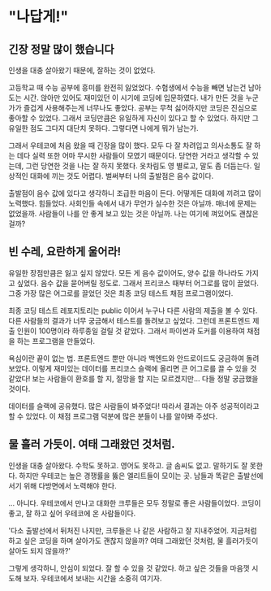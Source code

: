 # "나답게!"

## 긴장 정말 많이 했습니다

인생을 대충 살아왔기 때문에, 잘하는 것이 없었다.

고등학교 때 수능 공부에 흥미를 완전히 잃었었다. 수험생에서 수능을 빼면 남는건 남아도는 시간. 앉아만 있어도 재미있던 이 시기에 코딩에 입문하였다. 내가 만든 것을 누군가가 즐겁게 사용해주는게 너무나도 좋았다. 공부는 무척 싫어하지만 코딩은 진심으로 좋아할 수 있었다. 그래서 코딩만큼은 유일하게 자신이 있다고 할 수 있었다. 하지만 그 유일한 점도 그다지 대단치 못하다. 그렇다면 나에게 뭐가 남는가.

그래서 우테코에 처음 왔을 때 긴장을 많이 했다. 모두 다 잘 차려입고 의사소통도 잘 하는 데다 실력 또한 어마 무시한 사람들이 모였기 때문이다. 당연한 거라고 생각할 수 있는데, 그런 당연한 것을 나는 잘 하지 못했다. 옷차림도 영 별로고, 말도 좀 더듬는다. 일상적인 대화에 끼는 것도 어렵다. 벌써부터 나의 출발점은 음수 값이다.

출발점이 음수 값에 있다고 생각하니 조급한 마음이 든다. 어떻게든 대화에 끼려고 많이 노력했다. 힘들었다. 사회인들 속에서 내가 무언가 실수한 것은 아닐까. 매너에 문제는 없었을까. 사람들이 나를 안 좋게 보고 있는 것은 아닐까. 나는 여기에 껴있어도 괜찮은 걸까?

## 빈 수레, 요란하게 울어라!

유일한 장점만큼은 잃고 싶지 않았다. 모든 게 음수 값이어도, 양수 값을 하나라도 가지고 싶었다. 음수 값을 묻어버릴 정도로. 그래서 프리코스 때부터 어그로를 많이 끌었다. 그중 가장 많은 어그로를 끌었던 것은 최종 코딩 테스트 채점 프로그램이었다.

최종 코딩 테스트 레포지토리는 public 이어서 누구나 다른 사람의 제출을 볼 수 있다. 다른 사람들의 결과가 너무 궁금해서 테스트를 돌려보고 싶었다. 그런데 프론트엔드 제출 인원이 100명이라 하루종일 걸릴 것 같았다. 그래서 파이썬과 도커를 이용하여 채점을 하는 프로그램을 만들었다.

욕심이란 끝이 없는 법. 프론트엔드 뿐만 아니라 백엔드와 안드로이드도 궁금하여 돌려보았다. 이렇게 재미있는 데이터를 프리코스 슬랙에 올리면 큰 어그로를 끌 수 있을 것 같았다! 보는 사람들이 환호를 할 지, 절망을 할 지는 모르겠지만... 다들 정말 궁금했을 것이다.

데이터를 슬랙에 공유했다. 많은 사람들이 봐주었다! 따라서 결과는 아주 성공적이라고 할 수 있었다. 이 채점 프로그램 덕분에 많은 분들이 나를 알아봐 주셨다.

## 물 흘러 가듯이. 여태 그래왔던 것처럼.

인생을 대충 살아왔다. 수학도 못하고. 영어도 못하고. 글 솜씨도 없고. 말하기도 잘 못한다. 하지만 우테코는 높은 경쟁률을 뚫은 엘리트들이 모이는 곳. 남들과 똑같은 출발선에 서기 위해 다방면에서 노력해야 한다.

... 아니다. 우테코에서 만나고 대화한 크루들은 모두 정말로 좋은 사람들이었다. 코딩이 좋고, 잘 하고 싶어 우테코에 온 사람들이다.

'다소 출발선에서 뒤처진 나지만, 크루들은 나 같은 사람하고 잘 지내주었어. 지금처럼 하고 싶은 코딩을 하며 살아가도 괜찮지 않을까? 여태 그래왔던 것처럼, 물 흘러가듯이 살아도 되지 않을까?'

그렇게 생각하니, 안심이 되었다. 잘 할 수 있을 것 같았다. 하고 싶은 것들을 마음껏 시도해 보자. 우테코에서 보내는 시간을 소중히 여기자.
